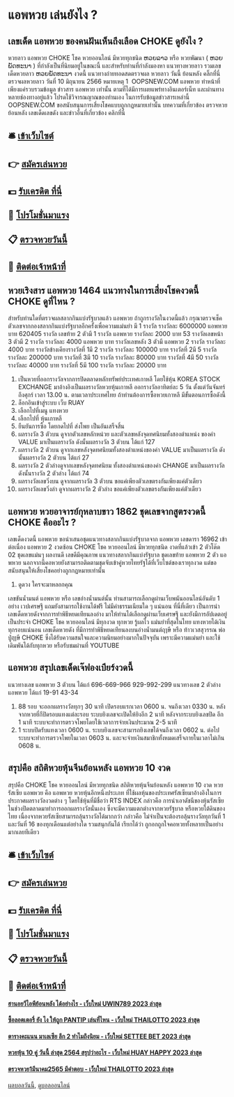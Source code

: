 # แอพหวย เล่นยังไง ?
## เลขเด็ด แอพหวย ของคนฝันเห็นถึงเลือด CHOKE ดูยังไง ?
หวยลาว แอพหวย CHOKE โชค หวยออนไลน์ มีหวยทุกชนิด ຫວຍລາວ หรือ หวยพัฒนา ( ຫວຍພັດທະນາ ) ที่กำลังเป็นที่นิยมอยู่ในขณะนี้ และสำหรับท่านที่กำลังมองหา แนวทางหวยลาว รวมเลขเด็ดหวยลาว ຫວຍພັດທະນາ งวดนี้
 แนวทางถ่ายทอดสดตรวจผล หวยลาว วันนี้ ย้อนหลัง คลิ๊กที่นี่ 
ตรวจผลหวยลาว วันที่ 10 มิถุนายน 2566
หมายเหตุ 1  OOPSNEW.COM แอพหวย ทำหน้าที่เพียงแค่รวบรวมข้อมูล ข่าวสาร แอพหวย เท่านั้น ตามที่ได้มีการเผยแพร่ทางอินเตอร์เน็ท และผ่านทางหลายช่องทางอยู่แล้ว โปรดใช้วิจารณญาณของท่านเอง ในการรับข้อมูลข่าวสารเหล่านี้ OOPSNEW.COM ขอสนับสนุนการเสี่ยงโชคแบบถูกกฎหมายเท่านั้น
บทความที่เกี่ยวข้อง
ตรวจหวยย้อนหลัง เลขเด็ดเลขดัง และข่าวอื่นที่เกี่ยวข้อง คลิกที่นี่

## 🛎 [เข้าเว็บไซต์](https://bit.ly/3BG5bNw)
## 👉 [สมัครเล่นหวย](https://bit.ly/3BG5bNw)
## 💵 [รับเครดิต ที่นี่](https://bit.ly/3C3mvgS)
## 👑 [โปรโมชั่นมาแรง](https://bit.ly/3C3mvgS)
## 📋 [ตรวจหวยวันนี้](https://bit.ly/3C3mvgS)
## 📱 [ติดต่อเจ้าหน้าที่](https://bit.ly/3C3mvgS)

## หวยเริงสาร แอพหวย 1464 แนวทางในการเสี่ยงโชคงวดนี้ CHOKE ดูที่ไหน ?
สำหรับท่านใดที่ตรวจผลสลากกินแบ่งรัฐบาลแล้ว แอพหวย ถ้าถูกรางวัลในงวดนี้แล้ว กรุณาตรวจเช็คตัวเลขจากกองสลากกินแบ่งรัฐบาลอีกครั้งเพื่อความแม่นยำ
มี 1 รางวัล รางวัลละ 6000000 แอพหวย บาท
620405
รางวัล เลขท้าย 2 ตัวมี 1 รางวัล แอพหวย รางวัลละ 2000 บาท
53
รางวัลเลขหน้า 3 ตัวมี 2 รางวัล รางวัลละ 4000 แอพหวย บาท
รางวัลเลขหลัง 3 ตัวมี แอพหวย 2 รางวัล รางวัลละ 4000 บาท
รางวัลข้างเคียงรางวัลที่ 1มี 2 รางวัล รางวัลละ 100000 บาท
รางวัลที่ 2มี 5 รางวัล รางวัลละ 200000 บาท
รางวัลที่ 3มี 10 รางวัล รางวัลละ 80000 บาท
รางวัลที่ 4มี 50 รางวัล รางวัลละ 40000 บาท
รางวัลที่ 5มี 100 รางวัล รางวัลละ 20000 บาท
1. เป็นหวยที่ออกรางวัลจากการปิดตลาดหลักทรัพย์ประเทศเกาหลี โดยใช้หุ้น KOREA STOCK EXCHANGE มาอ้างอิงเป็นผลรางวัลหวยหุ้นเกาหลี ออกรางวัลอาทิตย์ละ 5 วัน ตั้งแต่วันจันทร์ ถึงศุกร์ เวลา 13.00 น. ตามเวลาประเทศไทย ถ้าท่านต้องการซื้อหวยเกาหลี มีขั้นตอนการซื้อดังนี้
2. ล็อกอินเข้าสู่ระบบ เว็บ RUAY
3. เลือกไปที่เมนู แทงหวย
4. เลือกไปที่ หุ้นเกาหลี
5. ยืนยันการซื้อ โดยกดไปที่ ส่งโพย เป็นอันเสร็จสิ้น
6. ผลรางวัล 3 ตัวบน ดูจากตัวเลขหลักหน่วย และตัวเลขหลังจุดทศนิยมทั้งสองตำแหน่ง ของค่า VALUE มาเป็นผลรางวัล ดังนั้นผลรางวัล 3 ตัวบน ได้แก่ 127
7. ผลรางวัล 2 ตัวบน ดูจากเลขหลังจุดทศนิยมทั้งสองตำแหน่งของค่า VALUE มาเป็นผลรางวัล ดังนั้นผลรางวัล 2 ตัวบน ได้แก่ 27
8. ผลรางวัล 2 ตัวล่างดูจากเลขหลังจุดทศนิยม ทั้งสองตำแหน่งของค่า CHANGE มาเป็นผลรางวัล ดังนั้นรางวัล 2 ตัวล่าง ได้แก่ 74
9. ผลรางวัลเลขวิ่งบน ดูจากผลรางวัล 3 ตัวบน ขอแค่เพียงตัวเลขตรงกันเพียงแค่ตัวเดียว
10. ผลรางวัลเลขวิ่งล่า ดูจากผลรางวัล 2 ตัวล่าง ขอแค่เพียงตัวเลขตรงกันเพียงแค่ตัวเดียว

## แอพหวย หวยอาจารย์กุหลาบขาว 1862 ชุดเลขจากสูตรงวดนี้ CHOKE คืออะไร ?
เลขเด็ดงวดนี้ แอพหวย ขอนำเสนอชุดแนวทางสลากกินแบ่งรัฐบาลจาก แอพหวย เลขดารา 16962 เข้าต่อเนื่อง แอพหวย 2 งวดซ้อน CHOKE โชค หวยออนไลน์ มีหวยทุกชนิด งวดที่แล้วเข้า 2 ตัวโต๊ด 02 ชุดเลขแม่นๆ ผลงานดี เลขดีมีคุณภาพ แนวทางสลากกินแบ่งรัฐบาล ชุดเลขท้าย แอพหวย 2 ตัว แอพหวย นอกจากนี้คอหวยยังสามารถติดตามชุดจับเข้าคู่หวยไทยรัฐได้ที่เว็บไซต์ของเราทุกงวด แต่ขอสนับสนุนให้เสี่ยงโชคอย่างถูกกฎหมายเท่านั้น
1. ดูดวง ใครจะมาหลอกคุณ

เลขขันน้ำมนต์ แอพหวย หรือ เลขอ่างน้ำมนต์นั้น ท่านสามารถเลือกดูผ่านเว็บพนันออนไลน์อันดับ 1 อย่าง เวปเศรษฐี แถมยังสามารถใช้งานได้ฟรี ไม่มีค่าธรรมเนียมใด ๆ แน่นอน ที่นี่ที่เดียว
เป็นการนำเลขเด็ดหวยดังจากการทำพิธีหยดเทียนลงอ่าง มาให้ท่านได้เลือกดูผ่านเว็บเศรษฐี และยังมีการอัปเดตอยู่เป็นประจำ CHOKE โชค หวยออนไลน์ มีทุกงวด ทุกหวย รู้ผลไว แม่นยำที่สุดในไทย แทงหวยได้เงินทุกรอบแน่นอน
เลขเด็ดหวยดัง ที่มีการทำพิธีหยดเทียนลงบนอ่างน้ำมนต์ฤๅษี หรือ ท้าวเวสสุวรรณ พ่อปู่ฤาษี CHOKE ซึ่งได้รับความสนใจและความนิยมอย่างมากในปัจจุบัน เพราะมีความแม่นยำ และใช้เดิมพันได้กับทุกหวย
หรือรับชมผ่านที่ YOUTUBE

## แอพหวย สรุปเลขเด็ดเจ๊ฟองเบียร์งวดนี้
แนวทางเลข แอพหวย 3 ตัวบน ได้แก่
696-669-966
929-992-299
แนวทางเลข 2 ตัวล่าง แอพหวย ได้แก่
19-91
43-34
1. 88 รอบ จะออกผลรางวัลทุกๆ 30 นาที เปิดรอบแรกเวลา 0600 น. จนถึงเวลา 0330 น. หลังจากหวยยี่กีปิดรอบแทงแต่ละรอบ ระบบยิงเลขจะเปิดให้ยิงอีก 2 นาที หลังจากระบบยิงเลขปิด อีก 1 นาที ระบบจะทำการตรวจโพยโดยใช้เวลาการจ่ายเงินประมาณ 2-5 นาที
2. 1 ระบบปิดรับแทงเวลา 0600 น. ระบบยิงเลขจะสามารถยิงเลขได้จนถึงเวลา 0602 น. ต่อไประบบจะทำการตรวจโพยในเวลา 0603 น. และจะจ่ายเงินสมาชิกทั้งหมดเสร็จภายในเวลาไม่เกิน 0608 น.

## สรุปคือ สถิติหวยหุ้นจีนย้อนหลัง แอพหวย 10 งวด
สรุปคือ CHOKE โชค หวยออนไลน์ มีหวยทุกชนิด สถิติหวยหุ้นจีนย้อนหลัง แอพหวย 10 งวด หวยรัสเซีย แอพหวย คือ แอพหวย หวยหุ้นอีกหนึ่งประเภท ที่ใช้ผลหุ้นของประเทศรัสเซียมาอ้างอิงในการประกาศผลรางวัลงวดต่าง ๆ โดยใช้หุ้นที่มีชื่อว่า RTS INDEX กล่าวคือ การนำเอาดัชนีของหุ้นรัสเซีย ในช่วงปิดตลาดมาทำการออกผลรางวัลนั่นเอง ซึ่งจะมีความแตกต่างจากหวยรัฐบาล หรือหวยใต้ดินของไทย เนื่องจากหวยรัสเซียสามารถลุ้นรางวัลได้มากกว่า กล่าวคือ ไม่จำเป็นจะต้องรอลุ้นรางวัลทุกวันที่ 1 และวันที่ 16 ของทุกเดือนแต่อย่างใด รวมสนุกกันได้ เรียกได้ว่า ถูกอกถูกใจคอหวยทั้งหลายเป็นอย่างมากเลยทีเดียว

## 🛎 [เข้าเว็บไซต์](https://bit.ly/3BG5bNw)
## 👉 [สมัครเล่นหวย](https://bit.ly/3BG5bNw)
## 💵 [รับเครดิต ที่นี่](https://bit.ly/3C3mvgS)
## 👑 [โปรโมชั่นมาแรง](https://bit.ly/3C3mvgS)
## 📋 [ตรวจหวยวันนี้](https://bit.ly/3C3mvgS)
## 📱 [ติดต่อเจ้าหน้าที่](https://bit.ly/3C3mvgS)

#### [ฮานอยวีไอพีย้อนหลัง ได้อย่างไร - เว็บใหม่ UWIN789 2023 ล่าสุด](https://atom.io/themes/ฮานอยวีไอพีย้อนหลัง%20ได้อย่างไร%20-%20เว็บใหม่%20uwin789%202023%20ล่าสุด)
#### [ซื้อลอตเตอรี่ ยัง ไง ให้ถูก PANTIP เล่นที่ไหน - เว็บใหม่ THAILOTTO 2023 ล่าสุด](https://atom.io/themes/ซื้อลอตเตอรี่%20ยัง%20ไง%20ให้ถูก%20pantip%20เล่นที่ไหน%20-%20เว็บใหม่%20thailotto%202023%20ล่าสุด)
#### [ตารางคะแนน มาเลเซีย ลีก 2 ทำไมถึงนิยม - เว็บใหม่ SETTEE BET 2023 ล่าสุด](https://atom.io/themes/ตารางคะแนน%20มาเลเซีย%20ลีก%202%20ทำไมถึงนิยม%20-%20เว็บใหม่%20settee%20bet%202023%20ล่าสุด)
#### [หวยหุ้น 10 คู่ วันนี้ ล่าสุด 2564 สรุปว่าอะไร - เว็บใหม่ HUAY HAPPY 2023 ล่าสุด](https://atom.io/themes/หวยหุ้น%2010%20คู่%20วันนี้%20ล่าสุด%202564%20สรุปว่าอะไร%20-%20เว็บใหม่%20huay%20happy%202023%20ล่าสุด)
#### [ตรวจหวย1มีนาคม2565 มีคำตอบ - เว็บใหม่ THAILOTTO 2023 ล่าสุด](https://atom.io/themes/ตรวจหวย1มีนาคม2565%20มีคำตอบ%20-%20เว็บใหม่%20thailotto%202023%20ล่าสุด)

[ผลบอลวันนี้](https://siamsport.tv "ผลบอลวันนี้"), [ดูบอลออนไลน์](https://siamsport.tv/ดูบอลสด "ดูบอลออนไลน์")